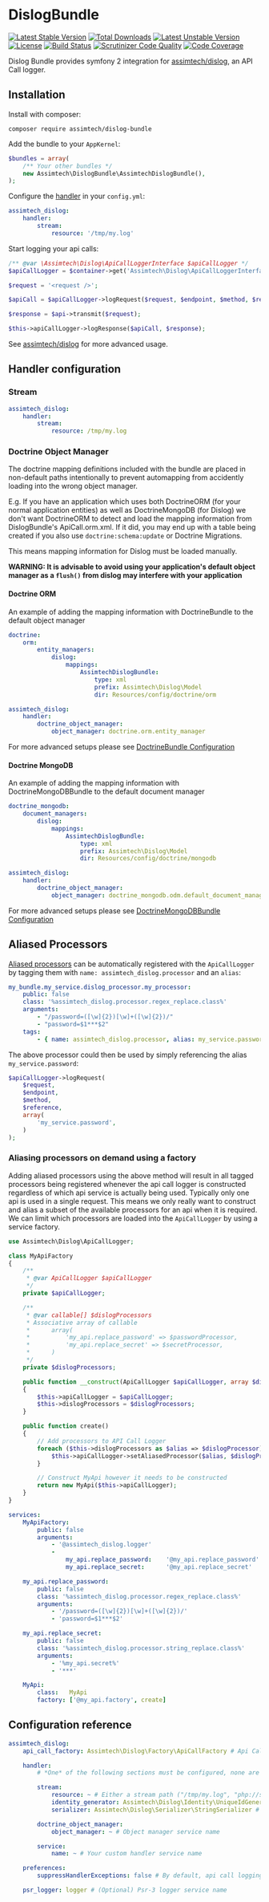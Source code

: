# DislogBundle

[![Latest Stable Version](https://poser.pugx.org/assimtech/dislog-bundle/v/stable)](https://packagist.org/packages/assimtech/dislog-bundle)
[![Total Downloads](https://poser.pugx.org/assimtech/dislog-bundle/downloads)](https://packagist.org/packages/assimtech/dislog-bundle)
[![Latest Unstable Version](https://poser.pugx.org/assimtech/dislog-bundle/v/unstable)](https://packagist.org/packages/assimtech/dislog-bundle)
[![License](https://poser.pugx.org/assimtech/dislog-bundle/license)](https://packagist.org/packages/assimtech/dislog-bundle)
[![Build Status](https://travis-ci.org/assimtech/dislog-bundle.svg?branch=master)](https://travis-ci.org/assimtech/dislog-bundle)
[![Scrutinizer Code Quality](https://scrutinizer-ci.com/g/assimtech/dislog-bundle/badges/quality-score.png?b=master)](https://scrutinizer-ci.com/g/assimtech/dislog-bundle/?branch=master)
[![Code Coverage](https://scrutinizer-ci.com/g/assimtech/dislog-bundle/badges/coverage.png?b=master)](https://scrutinizer-ci.com/g/assimtech/dislog-bundle/?branch=master)

Dislog Bundle provides symfony 2 integration for [assimtech/dislog](https://github.com/assimtech/dislog), an API Call logger.


## Installation

Install with composer:

```shell
composer require assimtech/dislog-bundle
```

Add the bundle to your `AppKernel`:

```php
$bundles = array(
    /** Your other bundles */
    new Assimtech\DislogBundle\AssimtechDislogBundle(),
);
```

Configure the [handler](#handler-configuration) in your `config.yml`:

```yaml
assimtech_dislog:
    handler:
        stream:
            resource: '/tmp/my.log'
```


Start logging your api calls:

```php
/** @var \Assimtech\Dislog\ApiCallLoggerInterface $apiCallLogger */
$apiCallLogger = $container->get('Assimtech\Dislog\ApiCallLoggerInterface');

$request = '<request />';

$apiCall = $apiCallLogger->logRequest($request, $endpoint, $method, $reference);

$response = $api->transmit($request);

$this->apiCallLogger->logResponse($apiCall, $response);
```

See [assimtech/dislog](https://github.com/assimtech/dislog) for more advanced usage.


## Handler configuration

### Stream

```yaml
assimtech_dislog:
    handler:
        stream:
            resource: /tmp/my.log
```


### Doctrine Object Manager

The doctrine mapping definitions included with the bundle are placed in non-default paths intentionally to prevent automapping from accidently loading into the wrong object manager.

E.g. If you have an application which uses both DoctrineORM (for your normal application entities) as well as DoctrineMongoDB (for Dislog) we don't want DoctrineORM to detect and load the mapping information from DislogBundle's ApiCall.orm.xml. If it did, you may end up with a table being created if you also use `doctrine:schema:update` or Doctrine Migrations.

This means mapping information for Dislog must be loaded manually.

**WARNING: It is advisable to avoid using your application's default object manager as a `flush()` from dislog may interfere with your application**

#### Doctrine ORM

An example of adding the mapping information with DoctrineBundle to the default object manager
```yaml
doctrine:
    orm:
        entity_managers:
            dislog:
                mappings:
                    AssimtechDislogBundle:
                        type: xml
                        prefix: Assimtech\Dislog\Model
                        dir: Resources/config/doctrine/orm

assimtech_dislog:
    handler:
        doctrine_object_manager:
            object_manager: doctrine.orm.entity_manager
```

For more advanced setups please see [DoctrineBundle Configuration](http://symfony.com/doc/master/bundles/DoctrineBundle/configuration.html)


#### Doctrine MongoDB

An example of adding the mapping information with DoctrineMongoDBBundle to the default document manager
```yaml
doctrine_mongodb:
    document_managers:
        dislog:
            mappings:
                AssimtechDislogBundle:
                    type: xml
                    prefix: Assimtech\Dislog\Model
                    dir: Resources/config/doctrine/mongodb

assimtech_dislog:
    handler:
        doctrine_object_manager:
            object_manager: doctrine_mongodb.odm.default_document_manager
```

For more advanced setups please see [DoctrineMongoDBBundle Configuration](http://symfony.com/doc/current/bundles/DoctrineMongoDBBundle/config.html)


## Aliased Processors

[Aliased processors](https://github.com/assimtech/dislog/blob/master/README.md#aliasing-processors) can be automatically
registered with the `ApiCallLogger` by tagging them with `name: assimtech_dislog.processor` and an `alias`:

```yaml
my_bundle.my_service.dislog_processor.my_processor:
    public: false
    class: '%assimtech_dislog.processor.regex_replace.class%'
    arguments:
        - "/password=([\w]{2})[\w]+([\w]{2})/"
        - "password=$1***$2"
    tags:
        - { name: assimtech_dislog.processor, alias: my_service.password }
```

The above processor could then be used by simply referencing the alias `my_service.password`:

```php
$apiCallLogger->logRequest(
    $request,
    $endpoint,
    $method,
    $reference,
    array(
        'my_service.password',
    )
);
```


### Aliasing processors on demand using a factory

Adding aliased processors using the above method will result in all tagged processors being registered whenever the api call logger is constructed regardless of which api service is actually being used. Typically only one api is used in a single request. This means we only really want to construct and alias a subset of the available processors for an api when it is required. We can limit which processors are loaded into the `ApiCallLogger` by using a service factory.

```php
use Assimtech\Dislog\ApiCallLogger;

class MyApiFactory
{
    /**
     * @var ApiCallLogger $apiCallLogger
     */
    private $apiCallLogger;

    /**
     * @var callable[] $dislogProcessors
     * Associative array of callable
     *      array(
     *          'my_api.replace_password' => $passwordProcessor,
     *          'my_api.replace_secret' => $secretProcessor,
     *      )
     */
    private $dislogProcessors;

    public function __construct(ApiCallLogger $apiCallLogger, array $dislogProcessors)
    {
        $this->apiCallLogger = $apiCallLogger;
        $this->dislogProcessors = $dislogProcessors;
    }

    public function create()
    {
        // Add processors to API Call Logger
        foreach ($this->dislogProcessors as $alias => $dislogProcessor) {
            $this->apiCallLogger->setAliasedProcessor($alias, $dislogProcessor);
        }

        // Construct MyApi however it needs to be constructed
        return new MyApi($this->apiCallLogger);
    }
}
```

```yaml
services:
    MyApiFactory:
        public: false
        arguments:
            - '@assimtech_dislog.logger'
            -
                my_api.replace_password:    '@my_api.replace_password'
                my_api.replace_secret:      '@my_api.replace_secret'

    my_api.replace_password:
        public: false
        class: '%assimtech_dislog.processor.regex_replace.class%'
        arguments:
            - '/password=([\w]{2})[\w]+([\w]{2})/'
            - 'password=$1***$2'

    my_api.replace_secret:
        public: false
        class: '%assimtech_dislog.processor.string_replace.class%'
        arguments:
            - '%my_api.secret%'
            - '***'

    MyApi:
        class:   MyApi
        factory: ['@my_api.factory', create]
```

## Configuration reference

```yaml
assimtech_dislog:
    api_call_factory: Assimtech\Dislog\Factory\ApiCallFactory # Api Call Factory service name

    handler:
        # *One* of the following sections must be configured, none are enable by default

        stream:
            resource: ~ # Either a stream path ("/tmp/my.log", "php://stdout") or a stream resource (see fopen)
            identity_generator: Assimtech\Dislog\Identity\UniqueIdGenerator # Identity Generator service name
            serializer: Assimtech\Dislog\Serializer\StringSerializer # Serializer service name

        doctrine_object_manager:
            object_manager: ~ # Object manager service name

        service:
            name: ~ # Your custom handler service name

    preferences:
        suppressHandlerExceptions: false # By default, api call logging exceptions are suppressed (they still get emitted as warnings to the psr_logger if any)

    psr_logger: logger # (Optional) Psr-3 logger service name
```


